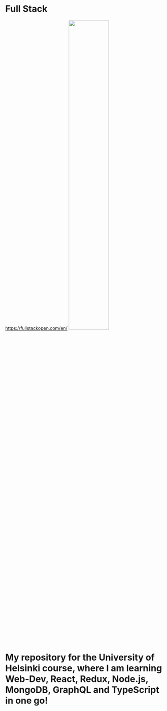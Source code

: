 # Full Stack
https://fullstackopen.com/en/
<img src="https://ebi-europa.eu/wp-content/uploads/2020/06/Helsinki-2-1.jpg" width="50%">
# My repository for the University of Helsinki course, where I am learning Web-Dev, React, Redux, Node.js, MongoDB, GraphQL and TypeScript in one go!